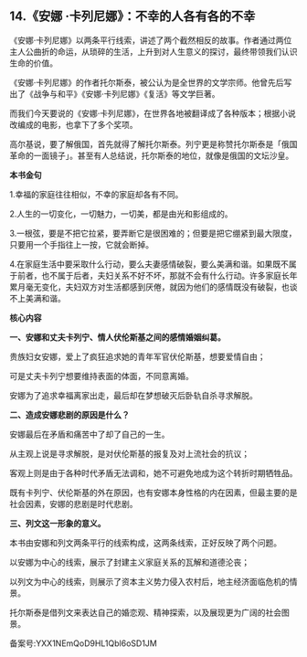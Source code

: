## 14.《安娜 ·卡列尼娜》：不幸的人各有各的不幸
《安娜·卡列尼娜》以两条平行线索，讲述了两个截然相反的故事。作者通过两位主人公曲折的命运，从琐碎的生活，上升到对人生意义的探讨，最终带领我们认识生命的价值。


《安娜·卡列尼娜》的作者托尔斯泰，被公认为是全世界的文学宗师。他曾先后写出了《战争与和平》《安娜·卡列尼娜》《复活》等文学巨著。


而我们今天要说的《安娜·卡列尼娜》，在世界各地被翻译成了各种版本；根据小说改编成的电影，也拿下了多个奖项。


高尔基说，要了解俄国，首先就得了解托尔斯泰。列宁更是称赞托尔斯泰是「俄国革命的一面镜子」。甚至有人总结说，托尔斯泰的地位，就像是俄国的文坛沙皇。


**本书金句**


1.幸福的家庭往往相似，不幸的家庭却各有不同。


2.人生的一切变化，一切魅力，一切美，都是由光和影组成的。


3.一根弦，要是不把它拉紧，要弄断它是很困难的；但要是把它绷紧到最大限度，只要用一个手指往上一按，它就会断掉。


4.在家庭生活中要采取什么行动，要么夫妻感情破裂，要么美满和谐。如果既不属于前者，也不属于后者，夫妇关系不好不坏，那就不会有什么行动。许多家庭长年累月毫无变化，夫妇双方对生活都感到厌倦，就因为他们的感情既没有破裂，也谈不上美满和谐。


**核心内容**


**一、安娜和丈夫卡列宁、情人伏伦斯基之间的感情婚姻纠葛。**


贵族妇女安娜，爱上了疯狂追求她的青年军官伏伦斯基，想要爱情自由；


可是丈夫卡列宁想要维持表面的体面，不同意离婚。


安娜为了追求幸福离家出走，最后却在梦想破灭后卧轨自杀寻求解脱。


**二、造成安娜悲剧的原因是什么？**


安娜最后在矛盾和痛苦中了却了自己的一生。


从主观上说是寻求解脱，是对伏伦斯基的报复及对上流社会的抗议；


客观上则是由于各种时代矛盾无法调和，她不可避免地成为这个转折时期牺牲品。


既有卡列宁、伏伦斯基的外在原因，也有安娜本身性格的内在因素，但最主要的是社会因素，安娜的悲剧是时代悲剧。


**三、列文这一形象的意义。**


本书由安娜和列文两条平行的线索构成，这两条线索，正好反映了两个问题。


以安娜为中心的线索，展示了封建主义家庭关系的瓦解和道德沦丧；


以列文为中心的线索，则展示了资本主义势力侵入农村后，地主经济面临危机的情景。


托尔斯泰是借列文来表达自己的婚恋观、精神探索，以及展现更为广阔的社会图景。


备案号:YXX1NEmQoD9HL1Qbl6oSD1JM

